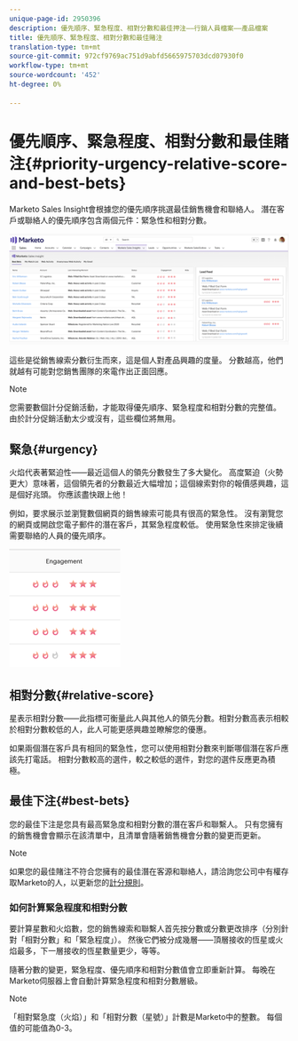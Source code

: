 ```yaml
---
unique-page-id: 2950396
description: 優先順序、緊急程度、相對分數和最佳押注——行銷人員檔案——產品檔案
title: 優先順序、緊急程度、相對分數和最佳賭注
translation-type: tm+mt
source-git-commit: 972cf9769ac751d9abfd5665975703dcd07930f0
workflow-type: tm+mt
source-wordcount: '452'
ht-degree: 0%

---
```



# 優先順序、緊急程度、相對分數和最佳賭注{#priority-urgency-relative-score-and-best-bets}

Marketo Sales Insight會根據您的優先順序挑選最佳銷售機會和聯絡人。 潛在客戶或聯絡人的優先順序包含兩個元件：緊急性和相對分數。

![](assets/one.png)

這些是從銷售線索分數衍生而來，這是個人對產品興趣的度量。 分數越高，他們就越有可能對您銷售團隊的來電作出正面回應。

>[!NOTE]
>
>您需要數個計分促銷活動，才能取得優先順序、緊急程度和相對分數的完整值。  由於計分促銷活動太少或沒有，這些欄位將無用。

## 緊急{#urgency}

火焰代表著緊迫性——最近這個人的領先分數發生了多大變化。 高度緊迫（火勢更大）意味著，這個領先者的分數最近大幅增加；這個線索對你的報價感興趣，這是個好兆頭。 你應該盡快跟上他！

例如，要求展示並瀏覽數個網頁的銷售線索可能具有很高的緊急性。 沒有瀏覽您的網頁或開啟您電子郵件的潛在客戶，其緊急程度較低。 使用緊急性來排定後續需要聯絡的人員的優先順序。

![](assets/two.png)

## 相對分數{#relative-score}

星表示相對分數——此指標可衡量此人與其他人的領先分數。相對分數高表示相較於相對分數較低的人，此人可能更感興趣並瞭解您的優惠。

如果兩個潛在客戶具有相同的緊急性，您可以使用相對分數來判斷哪個潛在客戶應該先打電話。 相對分數較高的選件，較之較低的選件，對您的選件反應更為積極。

## 最佳下注{#best-bets}

您的最佳下注是您具有最高緊急度和相對分數的潛在客戶和聯繫人。 只有您擁有的銷售機會會顯示在該清單中，且清單會隨著銷售機會分數的變更而更新。

>[!NOTE]
>
>如果您的最佳賭注不符合您擁有的最佳潛在客源和聯絡人，請洽詢您公司中有權存取Marketo的人，以更新您的[計分規則](/help/marketo/getting-started/quick-wins/simple-scoring.md)。

### 如何計算緊急程度和相對分數

要計算星數和火焰數，您的銷售線索和聯繫人首先按分數或分數更改排序（分別針對「相對分數」和「緊急程度」）。 然後它們被分成幾層——頂層接收的恆星或火焰最多，下一層接收的恆星數量更少，等等。

隨著分數的變更，緊急程度、優先順序和相對分數值會立即重新計算。 每晚在Marketo伺服器上會自動計算緊急程度和相對分數層級。

>[!NOTE]
>
>「相對緊急度（火焰）」和「相對分數（星號）」計數是Marketo中的整數。 每個值的可能值為0-3。
